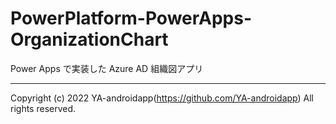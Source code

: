 # PowerPlatform-PowerApps-OrganizationChart

Power Apps で実装した Azure AD 組織図アプリ

---

Copyright (c) 2022 YA-androidapp(https://github.com/YA-androidapp) All rights reserved.
